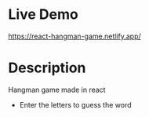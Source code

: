 # Live Demo

https://react-hangman-game.netlify.app/

# Description

Hangman game made in react

- Enter the letters to guess the word

